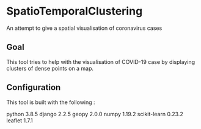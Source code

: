 # SpatioTemporalClustering
An attempt to give a spatial visualisation of coronavirus cases

## Goal
This tool tries to help with the visualisation of COVID-19 case by displaying clusters of dense points on a map.

## Configuration 
This tool is built with the following :

python 3.8.5
django 2.2.5
geopy 2.0.0
numpy 1.19.2
scikit-learn 0.23.2
leaflet 1.7.1
